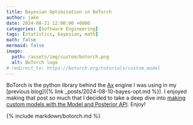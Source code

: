 ```yaml
---
title: Bayesian Optimization in BoTorch
author: jake
date: 2024-08-21 12:00:00 +0800
categories: [Software Engineering]
tags: [statistics, bayesian, math]
math: false
mermaid: false
image:
  path: /assets/img/custom/botorch.png
  alt: BoTorch logo
# redirect_to: https://botorch.org/tutorials/custom_model
---
```

BoTorch is the python library behind the [Ax](https://ax.dev/) engine I was using in my [previous blog]({% link _posts/2024-08-10-bayes-opt.md %}). I enjoyed making that post so much that I decided to take a deep dive into [making custom models with the Model and Posterior API](https://botorch.org/tutorials/custom_model). Enjoy!

{% include markdown/botorch.md %}